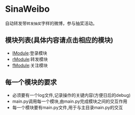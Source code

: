 # SinaWeibo
自动转发带`转发抽奖`字样的微博，参与抽奖活动。


## 模块列表(具体内容请点击相应的模块)
* [lModule](https://github.com/chengshuyi/SinaWeibo/blob/master/lModule/README.md):登录模块  
* [rModule](https://github.com/chengshuyi/SinaWeibo/blob/master/rModule/README.md):转发模块  
* [fModule](https://github.com/chengshuyi/SinaWeibo/blob/master/fModule/README.md):关注模块  

## 每一个模块的要求
* 必须要有一个log文件,记录操作的关键内容(方便日后的debug)  
* main.py调用每一个模块,由main.py完成模块之间的交互作用  
* 每一个模块要有main.py文件,用于与主目录main.py的交互
